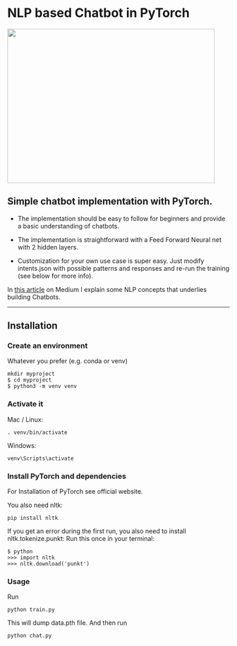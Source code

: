 # NLP based Chatbot in PyTorch
<img src="https://miro.medium.com/max/1400/1*VqLvWcTKgVpv1idxII591A.jpeg" width="470" height="350">


## Simple chatbot implementation with PyTorch.

* The implementation should be easy to follow for beginners and provide a basic understanding of chatbots.

* The implementation is straightforward with a Feed Forward Neural net with 2 hidden layers.

* Customization for your own use case is super easy. Just modify intents.json with possible patterns and responses and re-run the training (see below for more info).

In [this article](https://medium.com/@mlvictoriamaslova/nlp-based-chatbot-in-pytorch-bonus-flask-and-javascript-deployment-474c4e59ceff) on Medium I explain some NLP concepts that underlies building Chatbots.

---


## Installation

### Create an environment

Whatever you prefer (e.g. conda or venv)

```
mkdir myproject
$ cd myproject
$ python3 -m venv venv
```

### Activate it

Mac / Linux:
```
. venv/bin/activate
```
Windows:

```
venv\Scripts\activate
```

### Install PyTorch and dependencies

For Installation of PyTorch see official website.

You also need nltk:
```
pip install nltk
```
If you get an error during the first run, you also need to install nltk.tokenize.punkt: Run this once in your terminal:

```
$ python
>>> import nltk
>>> nltk.download('punkt')
```

### Usage

Run
```
python train.py
```
This will dump data.pth file. And then run
```
python chat.py
```

